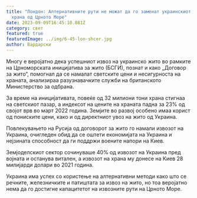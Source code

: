 ```yaml
---
title: "Лондон: Алтернативните рути не можат да го заменат украинскиот извоз на
  храна од Црното Море"
date: 2023-09-09T16:45:10.881Z
category: свет
featured: true
featuredImage: ../img/6-45-lon-shcer.jpg
author: Вардарски
---
```

Многу е веројатно дека успешниот извоз на украинско жито во рамките на Црноморската иницијатива за жито (БСГИ), познат и како „Договор за жито“, помогнал да се намалат светските цени и несигурноста на храната, анализираа разузнавачките служби на британското Министерство за одбрана.

За време на иницијативата, повеќе од 32 милиони тони храна стигнаа на светскиот пазар, а индексот на цените на храната падна за 23% од својот врв во март 2022 година. Земјите во развој особено имаа корист од пониските цени, како и од директниот увоз на жито од Украина.

Повлекувањето на Русија од договорот за жито го намали извозот на Украина, очигледен обид да се оштети економијата на Украина и нејзината способност да ги поддржи воените напори на Киев.

Земјоделскиот сектор сочинуваше 40% од извозот на Украина пред војната и останува витален, а извозот на храна му донесе на Киев 28 милијарди долари во 2021 година.

Украина има успех со користење на алтернативни методи како што се речните, железничките и патиштата за извоз на жито, но тоа веројатно нема да го достигне капацитетот на извозните рути на Црното Море.